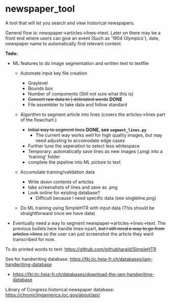 # newspaper_tool
A tool that will let you search and view historical newspapers.

General flow is: newspaper->articles->lines->text. Later on there may be a front end where users can give an event (Such as '1904 Olympics'), date, newspaper name to automatically find relevant content.

**Todo:** 
* ML features to do image segmentation and written text to textfile
    * Automate input key file creation
        * Graylevel
        * Bounds box
        * Number of components (Still not sure what this is)
        * ~~Convert raw data to | deliniated words~~ **DONE**
        * File assembler to take data and follow standard
    * Algorithm to segment article into lines (covers the articles->lines part of the flowchart.)
        * ~~Initial way to segment lines~~ **DONE, see `segment_lines.py`**
            * The current way works well for high quality images, but may need adjusting to accomodate edge cases
        * Further tune the seperation to select less whitespace
        * Temporary: automatically save lines as new images (.png) into a 'training' folder
        * complete the pipeline into ML picture to text
        
    * Accumulate training/validation data
        * Write down contents of articles
        * take screenshots of lines and save as .png
        * Look online for existing database?
            * Difficult because I need specific data (see singleline.png)
    * Do ML training using SimpleHTR with input data (This should be straightforward once we have data)
* Eventually need a way to segment newspaper->articles->lines->text.  The previous bullets here handle lines->part, ~~but I still need a way to go from articles->lines~~ so the user can just screenshot the article they want transcribed for now.

To do printed words to text: https://github.com/githubharald/SimpleHTR

See for handwriting database: https://fki.tic.heia-fr.ch/databases/iam-handwriting-database
* https://fki.tic.heia-fr.ch/databases/download-the-iam-handwriting-database

Library of Congress historical newspaper database: https://chroniclingamerica.loc.gov/about/api/